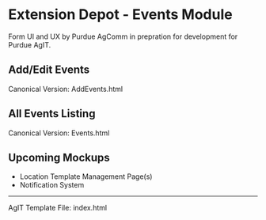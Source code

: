 Extension Depot - Events Module
==============

Form UI and UX by Purdue AgComm in prepration for development for Purdue AgIT.

Add/Edit Events
--------------
Canonical Version: AddEvents.html

All Events Listing
--------------
Canonical Version: Events.html

Upcoming Mockups
--------------

- Location Template Management Page(s)
- Notification System

-----------------------------------------------------------------------------

AgIT Template File: index.html
